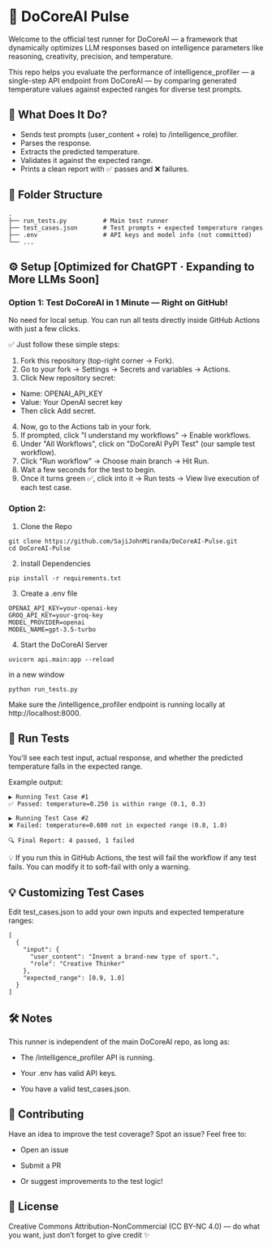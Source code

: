 # 🧪 DoCoreAI Pulse
Welcome to the official test runner for DoCoreAI — a framework that dynamically optimizes LLM responses based on intelligence parameters like reasoning, creativity, precision, and temperature.

This repo helps you evaluate the performance of intelligence_profiler — a single-step API endpoint from DoCoreAI — by comparing generated temperature values against expected ranges for diverse test prompts.

## 🚀 What Does It Do?  
- Sends test prompts (user_content + role) to /intelligence_profiler.  
- Parses the response.  
- Extracts the predicted temperature.  
- Validates it against the expected range.  
- Prints a clean report with ✅ passes and ❌ failures.

## 📂 Folder Structure
```
.
├── run_tests.py          # Main test runner
├── test_cases.json       # Test prompts + expected temperature ranges
├── .env                  # API keys and model info (not committed)
└── ...
```

## ⚙️ Setup [**Optimized for ChatGPT · Expanding to More LLMs Soon**]
### Option 1: Test DoCoreAI in 1 Minute — Right on GitHub!
No need for local setup. You can run all tests directly inside GitHub Actions with just a few clicks.

✅ Just follow these simple steps:  
1. Fork this repository (top-right corner → Fork).  
2. Go to your fork → Settings → Secrets and variables → Actions.  
3. Click New repository secret:  
- Name: OPENAI_API_KEY  
- Value: Your OpenAI secret key  
- Then click Add secret.  
4. Now, go to the Actions tab in your fork.  
5. If prompted, click "I understand my workflows" → Enable workflows.  
6. Under "All Workflows", click on "DoCoreAI PyPI Test" (our sample test workflow).  
7. Click "Run workflow" → Choose main branch → Hit Run.  
8. Wait a few seconds for the test to begin.  
9. Once it turns green ✅, click into it → Run tests → View live execution of each test case.  

### Option 2:
1. Clone the Repo  
```
git clone https://github.com/SajiJohnMiranda/DoCoreAI-Pulse.git
cd DoCoreAI-Pulse
```
2. Install Dependencies  
```
pip install -r requirements.txt
```
3. Create a .env file  
```
OPENAI_API_KEY=your-openai-key
GROQ_API_KEY=your-groq-key
MODEL_PROVIDER=openai
MODEL_NAME=gpt-3.5-turbo
```

4. Start the DoCoreAI Server
```
uvicorn api.main:app --reload
```
in a new window
```
python run_tests.py
```

Make sure the /intelligence_profiler endpoint is running locally at http://localhost:8000.

## 🧪 Run Tests  
You'll see each test input, actual response, and whether the predicted temperature falls in the expected range.

Example output:
```
▶️ Running Test Case #1
✅ Passed: temperature=0.250 is within range (0.1, 0.3)

▶️ Running Test Case #2
❌ Failed: temperature=0.600 not in expected range (0.8, 1.0)

🔍 Final Report: 4 passed, 1 failed
```
💡 If you run this in GitHub Actions, the test will fail the workflow if any test fails. You can modify it to soft-fail with only a warning.  

## 💡 Customizing Test Cases
Edit test_cases.json to add your own inputs and expected temperature ranges:
```
[
  {
    "input": {
      "user_content": "Invent a brand-new type of sport.",
      "role": "Creative Thinker"
    },
    "expected_range": [0.9, 1.0]
  }
]

```

## 🛠️ Notes
This runner is independent of the main DoCoreAI repo, as long as:

- The /intelligence_profiler API is running.

- Your .env has valid API keys.

- You have a valid test_cases.json.

## 🙌 Contributing

Have an idea to improve the test coverage? Spot an issue? Feel free to:

- Open an issue

- Submit a PR

- Or suggest improvements to the test logic!

## 📢 License
Creative Commons Attribution-NonCommercial (CC BY-NC 4.0) — do what you want, just don’t forget to give credit ✨







